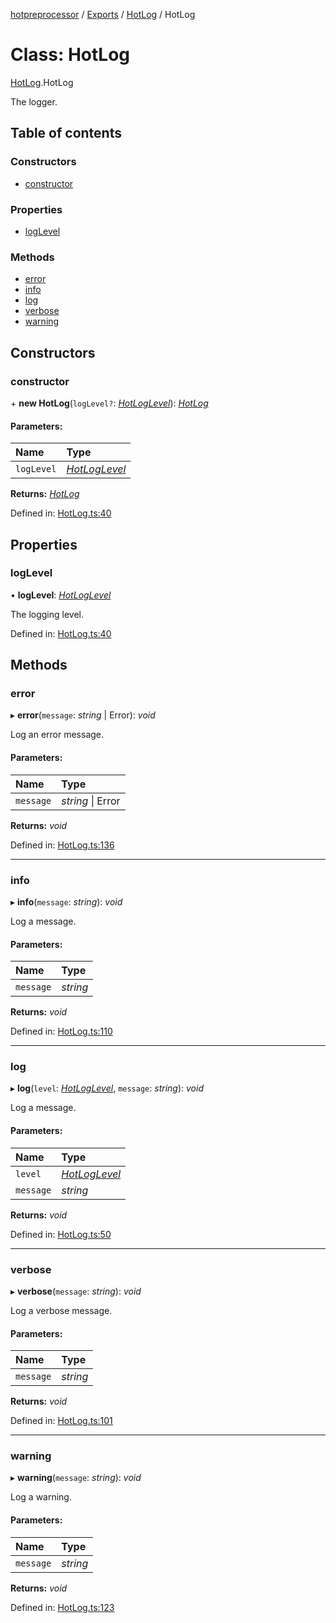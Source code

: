 [hotpreprocessor](../README.md) / [Exports](../modules.md) / [HotLog](../modules/hotlog.md) / HotLog

# Class: HotLog

[HotLog](../modules/hotlog.md).HotLog

The logger.

## Table of contents

### Constructors

- [constructor](hotlog.hotlog-1.md#constructor)

### Properties

- [logLevel](hotlog.hotlog-1.md#loglevel)

### Methods

- [error](hotlog.hotlog-1.md#error)
- [info](hotlog.hotlog-1.md#info)
- [log](hotlog.hotlog-1.md#log)
- [verbose](hotlog.hotlog-1.md#verbose)
- [warning](hotlog.hotlog-1.md#warning)

## Constructors

### constructor

\+ **new HotLog**(`logLevel?`: [*HotLogLevel*](../enums/hotlog.hotloglevel.md)): [*HotLog*](hotlog.hotlog-1.md)

#### Parameters:

Name | Type |
:------ | :------ |
`logLevel` | [*HotLogLevel*](../enums/hotlog.hotloglevel.md) |

**Returns:** [*HotLog*](hotlog.hotlog-1.md)

Defined in: [HotLog.ts:40](https://github.com/OurFreeLight/HotPreprocessor/blob/81355d3/src/HotLog.ts#L40)

## Properties

### logLevel

• **logLevel**: [*HotLogLevel*](../enums/hotlog.hotloglevel.md)

The logging level.

Defined in: [HotLog.ts:40](https://github.com/OurFreeLight/HotPreprocessor/blob/81355d3/src/HotLog.ts#L40)

## Methods

### error

▸ **error**(`message`: *string* \| Error): *void*

Log an error message.

#### Parameters:

Name | Type |
:------ | :------ |
`message` | *string* \| Error |

**Returns:** *void*

Defined in: [HotLog.ts:136](https://github.com/OurFreeLight/HotPreprocessor/blob/81355d3/src/HotLog.ts#L136)

___

### info

▸ **info**(`message`: *string*): *void*

Log a message.

#### Parameters:

Name | Type |
:------ | :------ |
`message` | *string* |

**Returns:** *void*

Defined in: [HotLog.ts:110](https://github.com/OurFreeLight/HotPreprocessor/blob/81355d3/src/HotLog.ts#L110)

___

### log

▸ **log**(`level`: [*HotLogLevel*](../enums/hotlog.hotloglevel.md), `message`: *string*): *void*

Log a message.

#### Parameters:

Name | Type |
:------ | :------ |
`level` | [*HotLogLevel*](../enums/hotlog.hotloglevel.md) |
`message` | *string* |

**Returns:** *void*

Defined in: [HotLog.ts:50](https://github.com/OurFreeLight/HotPreprocessor/blob/81355d3/src/HotLog.ts#L50)

___

### verbose

▸ **verbose**(`message`: *string*): *void*

Log a verbose message.

#### Parameters:

Name | Type |
:------ | :------ |
`message` | *string* |

**Returns:** *void*

Defined in: [HotLog.ts:101](https://github.com/OurFreeLight/HotPreprocessor/blob/81355d3/src/HotLog.ts#L101)

___

### warning

▸ **warning**(`message`: *string*): *void*

Log a warning.

#### Parameters:

Name | Type |
:------ | :------ |
`message` | *string* |

**Returns:** *void*

Defined in: [HotLog.ts:123](https://github.com/OurFreeLight/HotPreprocessor/blob/81355d3/src/HotLog.ts#L123)
